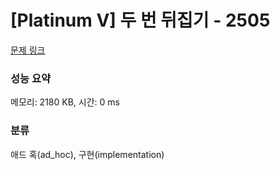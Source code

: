 # [Platinum V] 두 번 뒤집기 - 2505 

[문제 링크](https://www.acmicpc.net/problem/2505) 

### 성능 요약

메모리: 2180 KB, 시간: 0 ms

### 분류

애드 혹(ad_hoc), 구현(implementation)

